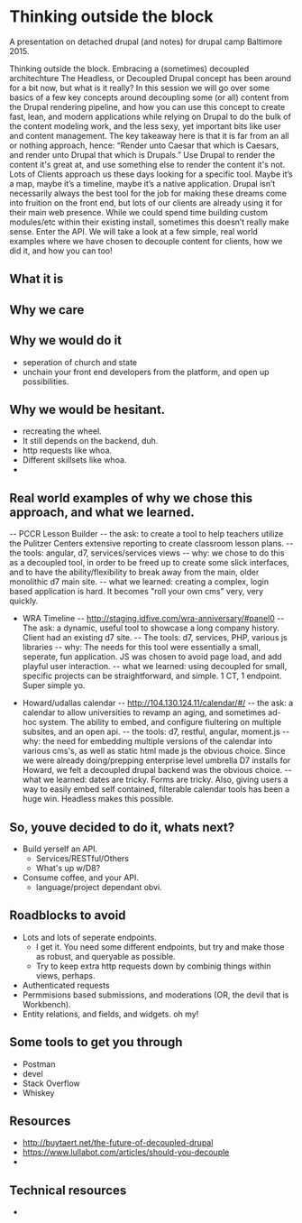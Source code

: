 # Thinking outside the block
A presentation on detached drupal (and notes) for drupal camp Baltimore 2015.

Thinking outside the block. Embracing a (sometimes) decoupled architechture
The Headless, or Decoupled Drupal concept has been around for a bit now, but what is it really? In this session we will go over some basics of a few key concepts around decoupling some (or all) content from the Drupal rendering pipeline, and how you can use this concept to create fast, lean, and modern applications while relying on Drupal to do the bulk of the content modeling work, and the less sexy, yet important bits like user and content management. The key takeaway here is that it is far from an all or nothing approach, hence: “Render unto Caesar that which is Caesars, and render unto Drupal that which is Drupals.” Use Drupal to render the content it's great at, and use something else to render the content it's not. Lots of Clients approach us these days looking for a specific tool. Maybe it’s a map, maybe it’s a timeline, maybe it’s a native application. Drupal isn’t necessarily always the best tool for the job for making these dreams come into fruition on the front end, but lots of our clients are already using it for their main web presence. While we could spend time building custom modules/etc within their existing install, sometimes this doesn’t really make sense. Enter the API. We will take a look at a few simple, real world examples where we have chosen to decouple content for clients, how we did it, and how you can too!

## What it is 

## Why we care

## Why we would do it
- seperation of church and state
- unchain your front end developers from the platform, and open up possibilities.

## Why we would be hesitant.
- recreating the wheel.
- It still depends on the backend, duh.
- http requests like whoa.
- Different skillsets like whoa.
- 

## Real world examples of why we chose this approach, and what we learned.
-- PCCR Lesson Builder
-- the ask: to create a tool to help teachers utilize the Pulitzer Centers extensive reporting to create classroom lesson plans.
-- the tools: angular, d7, services/services views
-- why: we chose to do this as a decoupled tool, in order to be freed up to create some slick interfaces, and to have the ability/flexibility to break away from the main, older monolithic d7 main site.
-- what we learned: creating a complex, login based application is hard. It becomes "roll your own cms" very, very quickly.

- WRA Timeline
-- http://staging.idfive.com/wra-anniversary/#panel0
-- The ask: a dynamic, useful tool to showcase a long company history. Client had an existing d7 site.
-- The tools: d7, services, PHP, various js libraries
-- why: The needs for this tool were essentially a small, seperate, fun application. JS was chosen to avoid page load, and add playful user interaction.
-- what we learned: using decoupled for small, specific projects can be straightforward, and simple. 1 CT, 1 endpoint. Super simple yo.

- Howard/udallas calendar
-- http://104.130.124.11/calendar/#/
-- the ask: a calendar to allow universities to revamp an aging, and sometimes ad-hoc system. The ability to embed, and configure fiultering on multiple subsites, and an open api.
-- the tools: d7, restful, angular, moment.js
-- why: the need for embedding multiple versions of the calendar into various cms's, as well as static html made js the obvious choice. Since we were already doing/prepping enterprise level umbrella D7 installs for Howard, we felt a decoupled drupal backend was the obvious choice.
-- what we learned: dates are tricky. Forms are tricky. Also, giving users a way to easily embed self contained, filterable calendar tools has been a huge win. Headless makes this possible.

## So, youve decided to do it, whats next?
- Build yerself an API.
  * Services/RESTful/Others
  * What's up w/D8?
- Consume coffee, and your API.
  * language/project dependant obvi.

## Roadblocks to avoid
- Lots and lots of seperate endpoints.
  * I get it. You need some different endpoints, but try and make those as robust, and queryable as possible. 
  * Try to keep extra http requests down by combinig things within views, perhaps.
- Authenticated requests
- Permmisions based submissions, and moderations (OR, the devil that is Workbench).
- Entity relations, and fields, and widgets. oh my!

## Some tools to get you through
- Postman
- devel
- Stack Overflow
- Whiskey

## Resources
- http://buytaert.net/the-future-of-decoupled-drupal
- https://www.lullabot.com/articles/should-you-decouple
- 
## Technical resources
- 
